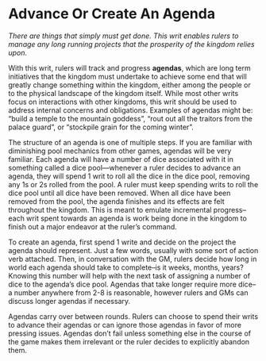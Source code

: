 # Advance Or Create An Agenda

*There are things that simply must get done. This writ enables rulers to manage any long running projects that the prosperity of the kingdom relies upon.*

With this writ, rulers will track and progress **agendas**, which are long term initiatives that the kingdom must undertake to achieve some end that will greatly change something within the kingdom, either among the people or to the physical landscape of the kingdom itself.  While most other writs focus on interactions with other kingdoms, this writ should be used to address internal concerns and obligations. Examples of agendas might be: “build a temple to the mountain goddess”, “rout out all the traitors from the palace guard”, or “stockpile grain for the coming winter”.

The structure of an agenda is one of multiple steps. If you are familiar with diminishing pool mechanics from other games, agendas will be very familiar. Each agenda will have a number of dice associated with it in something called a dice pool—whenever a ruler decides to advance an agenda, they will spend 1 writ to roll all the dice in the dice pool, removing any 1s or 2s rolled from the pool. A ruler must keep spending writs to roll the dice pool until all dice have been removed. When all dice have been removed from the pool, the agenda finishes and its effects are felt throughout the kingdom. This is meant to emulate incremental progress–each writ spent towards an agenda is work being done in the kingdom to finish out a major endeavor at the ruler’s command.

To create an agenda, first spend 1 write and decide on the project the agenda should represent. Just a few words, usually with some sort of action verb attached. Then, in conversation with the GM, rulers decide how long in world each agenda should take to complete–is it weeks, months, years? Knowing this number will help with the next task of assigning a number of dice to the agenda’s dice pool. Agendas that take longer require more dice– a number anywhere from 2-8 is reasonable, however rulers and GMs can discuss longer agendas if necessary.

Agendas carry over between rounds. Rulers can choose to spend their writs to advance their agendas or can ignore those agendas in favor of more pressing issues. Agendas don’t fail unless something else in the course of the game makes them irrelevant or the ruler decides to explicitly abandon them.
